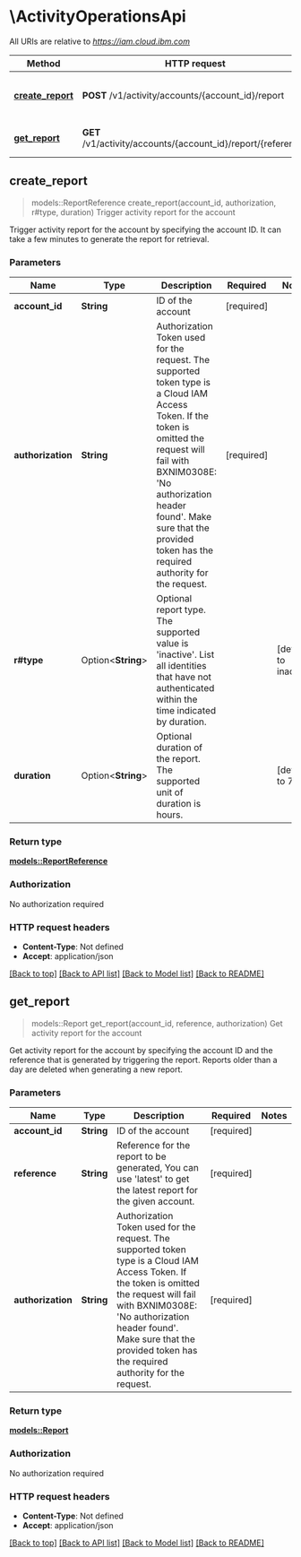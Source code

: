 # \ActivityOperationsApi

All URIs are relative to *https://iam.cloud.ibm.com*

Method | HTTP request | Description
------------- | ------------- | -------------
[**create_report**](ActivityOperationsApi.md#create_report) | **POST** /v1/activity/accounts/{account_id}/report | Trigger activity report for the account
[**get_report**](ActivityOperationsApi.md#get_report) | **GET** /v1/activity/accounts/{account_id}/report/{reference} | Get activity report for the account



## create_report

> models::ReportReference create_report(account_id, authorization, r#type, duration)
Trigger activity report for the account

Trigger activity report for the account by specifying the account ID. It can take a few minutes to generate the report for retrieval.

### Parameters


Name | Type | Description  | Required | Notes
------------- | ------------- | ------------- | ------------- | -------------
**account_id** | **String** | ID of the account | [required] |
**authorization** | **String** | Authorization Token used for the request. The supported token type is a Cloud IAM Access Token. If the token is omitted the request will fail with BXNIM0308E: 'No authorization header found'. Make sure that the provided token has the required authority for the request. | [required] |
**r#type** | Option<**String**> | Optional report type. The supported value is 'inactive'. List all identities that have not authenticated within the time indicated by duration. |  |[default to inactive]
**duration** | Option<**String**> | Optional duration of the report. The supported unit of duration is hours. |  |[default to 720]

### Return type

[**models::ReportReference**](ReportReference.md)

### Authorization

No authorization required

### HTTP request headers

- **Content-Type**: Not defined
- **Accept**: application/json

[[Back to top]](#) [[Back to API list]](../README.md#documentation-for-api-endpoints) [[Back to Model list]](../README.md#documentation-for-models) [[Back to README]](../README.md)


## get_report

> models::Report get_report(account_id, reference, authorization)
Get activity report for the account

Get activity report for the account by specifying the account ID and the reference that is generated by triggering the report. Reports older than a day are deleted when generating a new report.

### Parameters


Name | Type | Description  | Required | Notes
------------- | ------------- | ------------- | ------------- | -------------
**account_id** | **String** | ID of the account | [required] |
**reference** | **String** | Reference for the report to be generated, You can use 'latest' to get the latest report for the given account. | [required] |
**authorization** | **String** | Authorization Token used for the request. The supported token type is a Cloud IAM Access Token. If the token is omitted the request will fail with BXNIM0308E: 'No authorization header found'. Make sure that the provided token has the required authority for the request. | [required] |

### Return type

[**models::Report**](Report.md)

### Authorization

No authorization required

### HTTP request headers

- **Content-Type**: Not defined
- **Accept**: application/json

[[Back to top]](#) [[Back to API list]](../README.md#documentation-for-api-endpoints) [[Back to Model list]](../README.md#documentation-for-models) [[Back to README]](../README.md)

